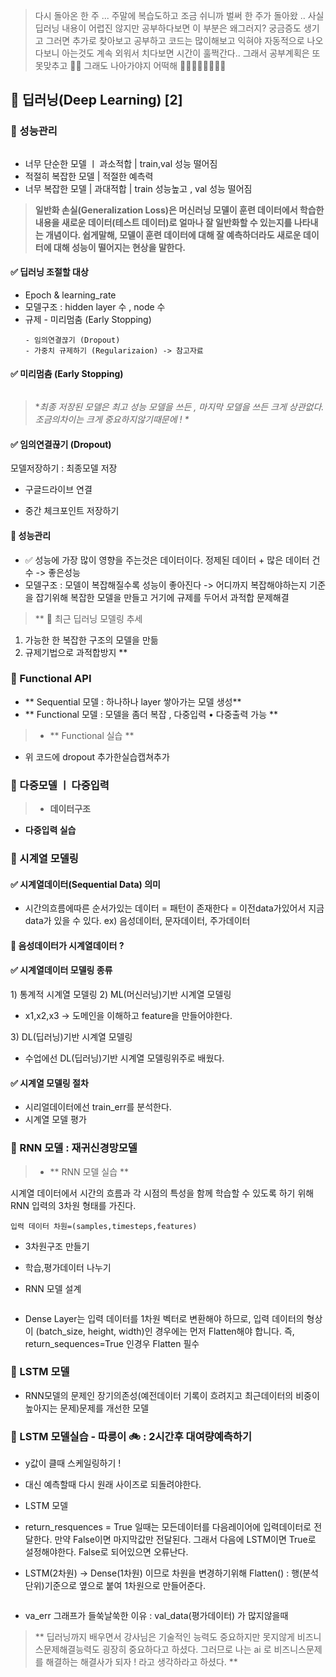 <blockquote>
<p>다시 돌아온 한 주 ... 주말에 복습도하고 조금 쉬니까 벌써 한 주가 돌아왔 .. 
사실 딥러닝 내용이 어렵진 않지만 공부하다보면 이 부분은 왜그러지? 궁금증도 생기고 그러면 추가로 찾아보고 공부하고 코드는 많이해보고 익혀야 자동적으로 나오다보니 아는것도 계속 외워서 치다보면 시간이 훌쩍간다.. 그래서 공부계획은 또 못맞추고 🥹🥲 그래도 나아가야지 어떡해 🚶🏻‍♀️🚶🏻‍♂️🚶🏻</p>
</blockquote>
<h2 id="📌-딥러닝deep-learning-2">📌 딥러닝(Deep Learning) [2]</h2>
<h3 id="📌-성능관리">📌 성능관리</h3>
<p><img alt="" src="https://velog.velcdn.com/images/victoryone/post/6e0bc5bb-d9f3-4d2a-beb5-01e6c032af60/image.png" /></p>
<ul>
<li>너무 단순한 모델 ㅣ 과소적합 | train,val 성능 떨어짐</li>
<li>적절히 복잡한 모델 | 적절한 예측력 </li>
<li>너무 복잡한 모델 | 과대적합 |  train 성능높고 , val 성능 떨어짐 </li>
</ul>
<blockquote>
<p><strong>일반화 손실(Generalization Loss)은 머신러닝 모델이 훈련 데이터에서 학습한 내용을 새로운 데이터(테스트 데이터)로 얼마나 잘 일반화할 수 있는지를 나타내는 개념이다. 
쉽게말해, 모델이 훈련 데이터에 대해 잘 예측하더라도 새로운 데이터에 대해 성능이 떨어지는 현상을 말한다.</strong></p>
</blockquote>
<h4 id="✅-딥러닝-조절할-대상">✅ 딥러닝 조절할 대상</h4>
<ul>
<li>Epoch &amp; learning_rate </li>
<li>모델구조 : hidden layer 수 , node 수 </li>
<li>규제 - 미리멈춤 (Early Stopping)<pre><code>- 임의연결끊기 (Dropout)
- 가중치 규제하기 (Regularizaion) -&gt; 참고자료 </code></pre></li>
</ul>
<h4 id="✅-미리멈춤-early-stopping">✅ 미리멈춤 (Early Stopping)</h4>
<p><img alt="" src="https://velog.velcdn.com/images/victoryone/post/5646c51f-bb98-4dc0-af7a-a7e58df12711/image.png" /></p>
<blockquote>
<p>*<em>최종 저장된 모델은 최고 성능 모델을 쓰든 , 마지막 모델을 쓰든 크게 상관없다. 조금의차이는 크게 중요하지않기때문에 !  *</em> <br /> </p>
</blockquote>
<h4 id="✅-임의연결끊기-dropout">✅ 임의연결끊기 (Dropout)</h4>
<p> 모델저장하기 : 최종모델 저장 </p>
<ul>
<li><p>구글드라이브 연결 </p>
</li>
<li><p>중간 체크포인트 저장하기 </p>
</li>
</ul>
<h4 id="🚨-성능관리">🚨 성능관리</h4>
<ul>
<li>✅ 성능에 가장 많이 영향을 주는것은 데이터이다. 
정제된 데이터 + 많은 데이터 건수 -&gt; 좋은성능 </li>
<li>모델구조 : 모델이 복잡해질수록 성능이 좋아진다 -&gt; 어디까지 복잡해야하는지 기준을 잡기위해 복잡한 모델을 만들고 거기에 규제를 두어서 과적합 문제해결 </li>
</ul>
<blockquote>
<p>** 🚨 최근 딥러닝 모델링 추세</p>
</blockquote>
<ol>
<li>가능한 한 복잡한 구조의 모델을 만듦</li>
<li>규제기법으로 과적합방지 **</li>
</ol>
<h3 id="📌-functional-api">📌 Functional API</h3>
<ul>
<li>** Sequential 모델 : 하나하나 layer 쌓아가는 모델 생성**</li>
<li>** Functional 모델 : 모델을 좀더 복잡 , 다중입력 • 다중출력 가능 **</li>
</ul>
<blockquote>
<ul>
<li>** Functional 실습  **
<img alt="" src="https://velog.velcdn.com/images/victoryone/post/4ba75384-efe4-4eb4-abb9-39833cde90ef/image.png" /></li>
</ul>
</blockquote>
<ul>
<li>위 코드에 dropout 추가한실습캡쳐추가 </li>
</ul>
<h3 id="📌-다중모델-ㅣ-다중입력">📌 다중모델 ㅣ 다중입력</h3>
<blockquote>
<ul>
<li><strong>데이터구조</strong>
<img alt="" src="https://velog.velcdn.com/images/victoryone/post/dbe0b46e-52e7-451b-8ba3-970eabaa3ed0/image.png" /> <br /></li>
</ul>
</blockquote>
<ul>
<li><strong>다중입력 실습</strong>
<img alt="" src="https://velog.velcdn.com/images/victoryone/post/0638d38e-d9be-49ae-8c6d-8fb6b41ca8a2/image.png" /></li>
</ul>
<h3 id="📌-시계열-모델링">📌 시계열 모델링</h3>
<h4 id="✅-시계열데이터sequential-data-의미">✅ 시계열데이터(Sequential Data) 의미</h4>
<ul>
<li>시간의흐름에따른 순서가있는 데이터 = 패턴이 존재한다 = 이전data가있어서 지금data가 있을 수 있다. 
ex) 음성데이터, 문자데이터, 주가데이터 </li>
</ul>
<h4 id="🚨-음성데이터가-시계열데이터-">🚨 음성데이터가 시계열데이터 ? <img alt="" src="https://velog.velcdn.com/images/victoryone/post/8dd1f420-987d-43af-b284-e74443b55f44/image.png" /></h4>
<h4 id="✅-시계열데이터-모델링-종류">✅ 시계열데이터 모델링 종류</h4>
<p>1) 통계적 시계열 모델링
2) ML(머신러닝)기반 시계열 모델링 </p>
<ul>
<li>x1,x2,x3 -&gt; 도메인을 이해하고 feature을 만들어야한다. 
<img alt="" src="https://velog.velcdn.com/images/victoryone/post/d89b274c-da01-41a6-b70c-4cf9fe557fe8/image.png" /></li>
</ul>
<p>3) DL(딥러닝)기반 시계열 모델링 
<img alt="" src="https://velog.velcdn.com/images/victoryone/post/1438ec86-e3e7-4351-8935-c48e4d7cb1bd/image.png" /></p>
<ul>
<li>수업에선 DL(딥러닝)기반 시계열 모델링위주로 배웠다.</li>
</ul>
<h4 id="✅-시계열-모델링-절차">✅ 시계열 모델링 절차</h4>
<ul>
<li>시리얼데이터에선 train_err를 분석한다.
<img alt="" src="https://velog.velcdn.com/images/victoryone/post/07ec0e29-4266-47fb-a373-bf6871e39e73/image.png" /></li>
<li>시계열 모델 평가
<img alt="" src="https://velog.velcdn.com/images/victoryone/post/75669b9c-4532-4c09-a1a4-9457718e3aa1/image.png" /></li>
</ul>
<h3 id="📌-rnn-모델--재귀신경망모델">📌 RNN 모델 : 재귀신경망모델</h3>
<blockquote>
<ul>
<li>** RNN 모델 실습 ** </li>
</ul>
</blockquote>
<p>시계열 데이터에서 시간의 흐름과 각 시점의 특성을 함께 학습할 수 있도록 하기 위해 RNN 입력의 3차원 형태를 가진다.</p>
<pre><code>입력 데이터 차원=(samples,timesteps,features)</code></pre><ul>
<li><p>3차원구조 만들기 
<img alt="" src="https://velog.velcdn.com/images/victoryone/post/8dcc26f9-5883-449f-a42a-e801909885b8/image.png" /><img alt="" src="https://velog.velcdn.com/images/victoryone/post/3f099ece-bd46-47ec-b4d0-512c19f305fc/image.png" /></p>
</li>
<li><p>학습,평가데이터 나누기 
<img alt="" src="https://velog.velcdn.com/images/victoryone/post/704d3ca2-61ff-4c3a-815e-182486b91058/image.png" /></p>
</li>
<li><p>RNN 모델 설계 <img alt="" src="https://velog.velcdn.com/images/victoryone/post/c355e7e3-8f9a-4b20-b34a-05e8a9721e75/image.png" /></p>
</li>
</ul>
<p><img alt="" src="https://velog.velcdn.com/images/victoryone/post/5802f5e0-5b29-47d0-acea-4153630ecd03/image.png" /></p>
<ul>
<li>Dense Layer는 입력 데이터를 1차원 벡터로 변환해야 하므로, 입력 데이터의 형상이 (batch_size, height, width)인 경우에는 먼저 Flatten해야 합니다. 즉, return_sequences=True 인경우 Flatten 필수 </li>
</ul>
<h3 id="📌-lstm-모델">📌 LSTM 모델</h3>
<ul>
<li>RNN모델의 문제인 장기의존성(예전데이터 기록이 흐려지고 최근데이터의 비중이 높아지는 문제)문제를 개선한 모델 </li>
</ul>
<h3 id="📌-lstm-모델실습---따릉이-🚲--2시간후-대여량예측하기">📌 LSTM 모델실습 - 따릉이 🚲 : 2시간후 대여량예측하기</h3>
<ul>
<li><p>y값이 클때 스케일링하기 ! 
<img alt="" src="https://velog.velcdn.com/images/victoryone/post/f137cc50-a8e1-4833-bfc7-ed89b9a461cd/image.png" /> </p>
</li>
<li><p>대신 예측할때 다시 원래 사이즈로 되돌려야한다.
<img alt="" src="https://velog.velcdn.com/images/victoryone/post/f968514d-33dc-4b57-812d-c30e4052e0b2/image.png" /></p>
</li>
<li><p>LSTM 모델 </p>
</li>
<li><p>return_resquences = True 일때는 모든데이터를 다음레이어에 입력데이터로 전달한다. 만약 False이면 마지막값만 전달된다. 그래서 다음에 LSTM이면 True로 설정해야한다. False로 되어있으면 오류난다.</p>
</li>
<li><p>LSTM(2차원) -&gt; Dense(1차원) 이므로 차원을 변경하기위해 Flatten() : 행(분석단위)기준으로 옆으로 붙여 1차원으로 만들어준다.  </p>
</li>
</ul>
<p><img alt="" src="https://velog.velcdn.com/images/victoryone/post/636140d5-b769-448a-b65a-fa03f50a0000/image.png" /></p>
<ul>
<li>va_err 그래프가 들쑥날쑥한 이유 : val_data(평가데이터) 가 많지않을때 
<img alt="" src="https://velog.velcdn.com/images/victoryone/post/b6b2cbb0-28ff-4a23-a6cd-1f67572f6787/image.png" /></li>
</ul>
<blockquote>
<p>** 딥러닝까지 배우면서 강사님은 기술적인 능력도 중요하지만 못지않게 비즈니스문제해결능력도 굉장히 중요하다고 하셨다. 그러므로 나는 ai 로 비즈니스문제를 해결하는 해결사가 되자 ! 라고 생각하라고 하셨다. **</p>
</blockquote>